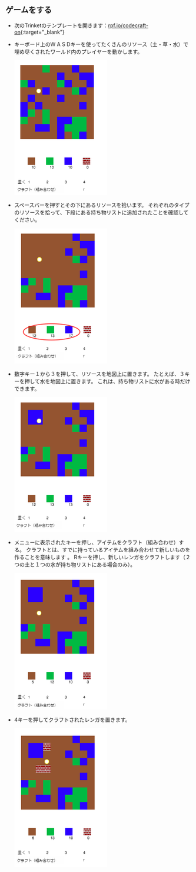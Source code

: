 ## ゲームをする

+ 次のTrinketのテンプレートを開きます：[rpf.io/codecraft-on](http://rpf.io/codecraft-on){:target="_blank"}

+ キーボード上のW A S Dキーを使ってたくさんのリソース（土・草・水）で埋め尽くされたワールド内のプレイヤーを動かします。
    
    ![スクリーンショット](images/craft-move.png)

+ スペースバーを押すとその下にあるリソースを拾います。 それぞれのタイプのリソースを拾って、下段にある持ち物リストに追加されたことを確認してください。
    
    ![スクリーンショット](images/craft-pickup.png)

+ 数字キー１から３を押して、リソースを地図上に置きます。 たとえば、３キーを押して水を地図上に置きます。 これは、持ち物リストに水がある時だけできます。
    
    ![スクリーンショット](images/craft-place-water.png)

+ メニューに表示されたキーを押し、アイテムをクラフト（組み合わせ）する。 クラフトとは、すでに持っているアイテムを組み合わせて新しいものを作ることを意味します 。 Rキーを押し、新しいレンガをクラフトします（２つの土と１つの水が持ち物リストにある場合のみ）。
    
    ![スクリーンショット](images/craft-craft-brick.png)

+ 4キーを押してクラフトされたレンガを置きます。
    
    ![スクリーンショット](images/craft-place-brick.png)